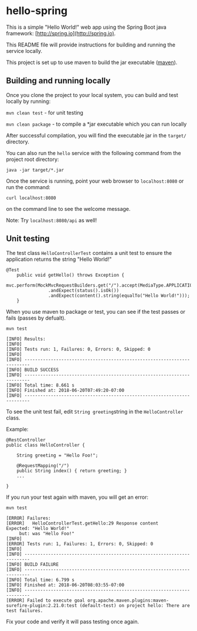 # hello-spring

This is a simple "Hello World!" web app using the Spring Boot java framework:
[http://spring.io](http://spring.io).



This README file will provide instructions for building and running the service locally. 

This project is set up to use maven to build the jar executable ([maven](https://maven.apache.org/install.html)). 


## Building and running locally
Once you clone the project to your local system, you can build and test locally by running:

`mvn clean test` - for unit testing

`mvn clean package` - to compile a *jar executable 
which you can run locally

After successful compilation, you will find the executable jar in the `target/` directory.

You can also run the `hello` service with the following command from the project root directory:

`java -jar target/*.jar`

Once the service is running, point your web browser to `localhost:8080` or run the command:

`curl localhost:8080` 

on the command line to see the welcome message.

Note: Try `localhost:8080/api` as well!
## Unit testing
The test class `HelloControllerTest` contains a unit test to ensure the application returns the string "Hello World!"

~~~
@Test
    public void getHello() throws Exception {
        mvc.perform(MockMvcRequestBuilders.get("/").accept(MediaType.APPLICATION_JSON))
                .andExpect(status().isOk())
                .andExpect(content().string(equalTo("Hello World!")));
    }
~~~

When you use maven to package or test, you can see if the test passes or fails (passes by defualt).

`mvn test`

~~~
[INFO] Results:
[INFO] 
[INFO] Tests run: 1, Failures: 0, Errors: 0, Skipped: 0
[INFO] 
[INFO] ------------------------------------------------------------------------
[INFO] BUILD SUCCESS
[INFO] ------------------------------------------------------------------------
[INFO] Total time: 8.661 s
[INFO] Finished at: 2018-06-20T07:49:20-07:00
[INFO] ------------------------------------------------------------------------

~~~


To see the unit test fail, edit `String greeting`string in the `HelloController` class.

Example:

~~~
@RestController
public class HelloController {

	String greeting = "Hello Foo!";

    @RequestMapping("/")
    public String index() { return greeting; }
    ...

}
~~~

If you run your test again with maven, you will get an error:

`mvn test`

~~~
[ERROR] Failures: 
[ERROR]   HelloControllerTest.getHello:29 Response content
Expected: "Hello World!"
     but: was "Hello Foo!"
[INFO] 
[ERROR] Tests run: 1, Failures: 1, Errors: 0, Skipped: 0
[INFO] 
[INFO] ------------------------------------------------------------------------
[INFO] BUILD FAILURE
[INFO] ------------------------------------------------------------------------
[INFO] Total time: 6.799 s
[INFO] Finished at: 2018-06-20T08:03:55-07:00
[INFO] ------------------------------------------------------------------------
[ERROR] Failed to execute goal org.apache.maven.plugins:maven-surefire-plugin:2.21.0:test (default-test) on project hello: There are test failures.
~~~

Fix your code and verify it will pass testing once again.
